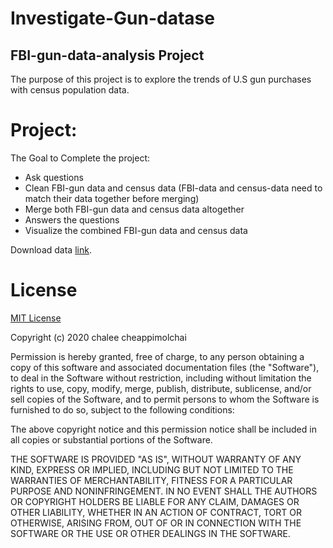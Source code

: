 # Investigate-Gun-datase
## FBI-gun-data-analysis Project

The purpose of this project is to explore the trends of U.S gun purchases with census population data.

# Project:
The Goal to Complete the project:
- Ask questions
- Clean FBI-gun data and census data (FBI-data and census-data need to match their data together before merging)
- Merge both FBI-gun data and census data altogether
- Answers the questions
- Visualize the combined FBI-gun data and census data

Download data [link](https://docs.google.com/document/d/e/2PACX-1vTlVmknRRnfy_4eTrjw5hYGaiQim5ctr9naaRd4V9du2B5bxpd8FEH3KtDgp8qVekw7Cj1GLk1IXdZi/pub?embedded=True).

# License
[MIT License](https://github.com/chaleedata/Investigate-Gun-dataset-/blob/master/LICENSE)

Copyright (c) 2020 chalee cheappimolchai

Permission is hereby granted, free of charge, to any person obtaining a copy
of this software and associated documentation files (the "Software"), to deal
in the Software without restriction, including without limitation the rights
to use, copy, modify, merge, publish, distribute, sublicense, and/or sell
copies of the Software, and to permit persons to whom the Software is
furnished to do so, subject to the following conditions:

The above copyright notice and this permission notice shall be included in all
copies or substantial portions of the Software.

THE SOFTWARE IS PROVIDED "AS IS", WITHOUT WARRANTY OF ANY KIND, EXPRESS OR
IMPLIED, INCLUDING BUT NOT LIMITED TO THE WARRANTIES OF MERCHANTABILITY,
FITNESS FOR A PARTICULAR PURPOSE AND NONINFRINGEMENT. IN NO EVENT SHALL THE
AUTHORS OR COPYRIGHT HOLDERS BE LIABLE FOR ANY CLAIM, DAMAGES OR OTHER
LIABILITY, WHETHER IN AN ACTION OF CONTRACT, TORT OR OTHERWISE, ARISING FROM,
OUT OF OR IN CONNECTION WITH THE SOFTWARE OR THE USE OR OTHER DEALINGS IN THE
SOFTWARE.

